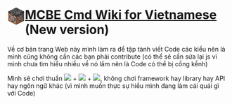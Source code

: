 # <img src="assets/media/logo/logo_wiki.png" align="left" width="40px">[MCBE Cmd Wiki for Vietnamese](https://github.com/HgVN23/HgVN23.github.io) (New version)

Về cơ bản trang Web này mình làm ra để tập tành viết Code các kiểu nên là mình cũng không cần các bạn phải contribute (có thể sẽ cần sửa lại js vì mình chưa tìm hiểu nhiều về nó lắm nên là Code có thể bị cồng kềnh)

Mình sẽ chơi thuần <img src="https://github.com/HgVN23/HgVN23/blob/main/img/html.png" width="20px"> + <img src="https://github.com/HgVN23/HgVN23/blob/main/img/css.png" width="20px"> + <img src="https://github.com/HgVN23/HgVN23/blob/main/img/js.png" width="20px">, không chơi framework hay library hay API hay ngôn ngữ khác (vì mình muốn thực sự hiểu mình đang làm cái quái gì với Code)